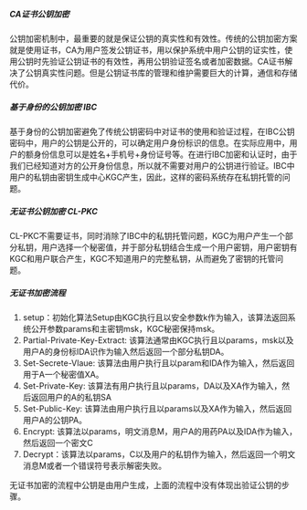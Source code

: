 ##### CA证书公钥加密

公钥加密机制中，最重要的就是保证公钥的真实性和有效性。传统的公钥加密方案就是使用证书，CA为用户签发公钥证书，用以保护系统中用户公钥的证实性，使用公钥时先验证公钥证书的有效性，再用公钥验证签名或者加密数据。CA证书解决了公钥真实性问题。但是公钥证书库的管理和维护需要巨大的计算，通信和存储代价。

##### 基于身份的公钥加密 IBC

基于身份的公钥加密避免了传统公钥密码中对证书的使用和验证过程，在IBC公钥密码中，用户的公钥是公开的，可以确定用户身份标识的信息。在实际应用中，用户的额身份信息可以是姓名+手机号+身份证号等。在进行IBC加密和认证时，由于我们已经知道对方的公开身份信息，所以就不需要对用户的公钥进行验证。IBC中用户的私钥由密钥生成中心KGC产生，因此，这样的密码系统存在私钥托管的问题。

##### 无证书公钥加密 CL-PKC

CL-PKC不需要证书，同时消除了IBC中的私钥托管问题，KGC为用户产生一个部分私钥，用户选择一个秘密值，并于部分私钥结合生成一个用户密钥，用户密钥有KGC和用户联合产生，KGC不知道用户的完整私钥，从而避免了密钥的托管问题。

##### 无证书加密流程

1. setup：初始化算法Setup由KGC执行且以安全参数k作为输入，该算法返回系统公开参数params和主密钥msk，KGC秘密保持msk。
2. Partial-Private-Key-Extract: 该算法通常由KGC执行且以params，msk以及用户A的身份标IDA识作为输入然后返回一个部分私钥DA。
3. Set-Secrete-Vlaue: 该算法由用户执行且以param和IDA作为输入，然后返回用于A一个秘密值XA。
4. Set-Private-Key: 该算法有用户执行且以params，DA以及XA作为输入，然后返回用户的A的私钥SA
5. Set-Public-Key: 该算法由用户执行且以params以及XA作为输入，然后返回用户A的公钥PA。
6. Encrypt: 该算法以params，明文消息M，用户A的用药PA以及IDA作为输入，然后返回一个密文C
7. Decrypt：该算法以params，C以及用户的私钥作为输入，然后返回一个明文消息M或者一个错误符号表示解密失败。

无证书加密的流程中公钥是由用户生成，上面的流程中没有体现出验证公钥的步骤。







[参考]: "http://www.360doc.com/content/20/0811/11/31916690_929628313.shtml"